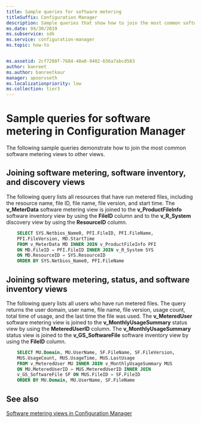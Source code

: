 ```yaml
---
title: Sample queries for software metering
titleSuffix: Configuration Manager
description: Sample queries that show how to join the most common software metering views to other views.
ms.date: 04/30/2019
ms.subservice: sdk
ms.service: configuration-manager
ms.topic: how-to


ms.assetid: 2cf7208f-7684-40a0-9402-656a7abcd583
author: banreet
ms.author: banreetkaur
manager: apoorvseth
ms.localizationpriority: low
ms.collection: tier3
---
```


# Sample queries for software metering in Configuration Manager

The following sample queries demonstrate how to join the most common software metering views to other views.

## Joining software metering, software inventory, and discovery views

The following query lists all resources that have run metered files, including the resource name, file ID, file name, file version, and start time. The **v_MeterData** software metering view is joined to the **v_ProductFileInfo** software inventory view by using the **FileID** column and to the **v_R_System** discovery view by using the **ResourceID** column.

```sql
    SELECT SYS.Netbios_Name0, PFI.FileID, PFI.FileName, 
    PFI.FileVersion, MD.StartTime 
    FROM v_MeterData MD INNER JOIN v_ProductFileInfo PFI 
    ON MD.FileID = PFI.FileID INNER JOIN v_R_System SYS 
    ON MD.ResourceID = SYS.ResourceID 
    ORDER BY SYS.Netbios_Name0, PFI.FileName 
```

## Joining software metering, status, and software inventory views

The following query lists all users who have run metered files. The query returns the user domain, user name, file name, file version, usage count, total time of usage, and the last time the file was used. The **v_MeteredUser** software metering view is joined to the **v_MonthlyUsageSummary** status view by using the **MeteredUserID** column. The **v_MonthlyUsageSummary** status view is joined to the **v_GS_SoftwareFile** software inventory view by using the **FileID** column.

```sql
    SELECT MU.Domain, MU.UserName, SF.FileName, SF.FileVersion, 
    MUS.UsageCount, MUS.UsageTime, MUS.LastUsage 
    FROM v_MeteredUser MU INNER JOIN v_MonthlyUsageSummary MUS 
    ON MU.MeteredUserID = MUS.MeteredUserID INNER JOIN 
    v_GS_SoftwareFile SF ON MUS.FileID = SF.FileID 
    ORDER BY MU.Domain, MU.UserName, SF.FileName 
```

## See also

[Software metering views in Configuration Manager](software-metering-views-configuration-manager.md)
